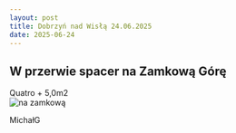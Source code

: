 ```yaml
---
layout: post
title: Dobrzyń nad Wisłą 24.06.2025
date: 2025-06-24
---
```


## W przerwie spacer na Zamkową Górę  

Quatro + 5,0m2  
![na zamkową](https://raw.githubusercontent.com/naspocie/blog/master/images/2025-06-22-Dobrzyn/NaZamkowaGore.jpg "na zamkową")  


MichałG  
